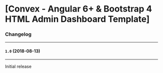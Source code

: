 # [Convex - Angular 6+ & Bootstrap 4 HTML Admin Dashboard Template]


### Changelog
***

#### `1.0` (2018-08-13)
***

Initial release
